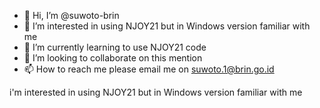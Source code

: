 - 👋 Hi, I’m @suwoto-brin
- 👀 I’m interested in using NJOY21 but in Windows version familiar with me
- 🌱 I’m currently learning to use NJOY21 code
- 💞️ I’m looking to collaborate on this mention
- 📫 How to reach me please email me on suwoto.1@brin.go.id

<!---
suwoto-brin/suwoto-brin is a ✨ special ✨ repository because its `README.md` (this file) appears on your GitHub profile.
You can click the Preview link to take a look at your changes.
---> i'm interested in using NJOY21 but in Windows version familiar with me

